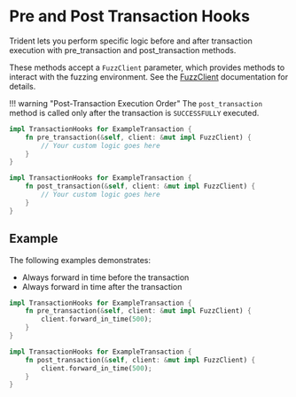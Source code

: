 # Pre and Post Transaction Hooks

Trident lets you perform specific logic before and after transaction execution with pre_transaction and post_transaction methods.

These methods accept a `FuzzClient` parameter, which provides methods to interact with the fuzzing environment. See the [FuzzClient](../../../trident-api-macro/trident-fuzz-client/fuzz-client-trait.md) documentation for details.

!!! warning "Post-Transaction Execution Order"
    The `post_transaction` method is called only after the transaction is `SUCCESSFULLY` executed.


```rust
impl TransactionHooks for ExampleTransaction {
    fn pre_transaction(&self, client: &mut impl FuzzClient) {
        // Your custom logic goes here
    }
}
```

```rust
impl TransactionHooks for ExampleTransaction {
    fn post_transaction(&self, client: &mut impl FuzzClient) {
        // Your custom logic goes here
    }
}
```


## Example

The following examples demonstrates:

- Always forward in time before the transaction
- Always forward in time after the transaction


```rust
impl TransactionHooks for ExampleTransaction {
    fn pre_transaction(&self, client: &mut impl FuzzClient) {
        client.forward_in_time(500);
    }
}
```

```rust
impl TransactionHooks for ExampleTransaction {
    fn post_transaction(&self, client: &mut impl FuzzClient) {
        client.forward_in_time(500);
    }
}
```
